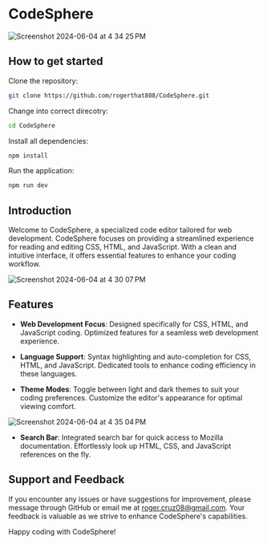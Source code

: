 # CodeSphere 

![Screenshot 2024-06-04 at 4 34 25 PM](https://github.com/rogerthat808/CodeSphere/assets/113072854/f4d34a18-4e7b-460b-bbf0-9e71f6b2487a)

## How to get started
Clone the repository:
```bash
git clone https://github.com/rogerthat808/CodeSphere.git
```
Change into correct direcotry:
```bash
cd CodeSphere
```
Install all dependencies: 
```bash
npm install
```
Run the application: 
```bash
npm run dev
```

## Introduction

Welcome to CodeSphere, a specialized code editor tailored for web development. CodeSphere focuses on providing a streamlined experience for reading and editing CSS, HTML, and JavaScript. With a clean and intuitive interface, it offers essential features to enhance your coding workflow.

![Screenshot 2024-06-04 at 4 30 07 PM](https://github.com/rogerthat808/CodeSphere/assets/113072854/d8573f49-7b44-4cf8-b2eb-92418c4ea840)

## Features

- **Web Development Focus**: Designed specifically for CSS, HTML, and JavaScript coding. Optimized features for a seamless web development experience.

- **Language Support**: Syntax highlighting and auto-completion for CSS, HTML, and JavaScript. Dedicated tools to enhance coding efficiency in these languages.

- **Theme Modes**: Toggle between light and dark themes to suit your coding preferences. Customize the editor's appearance for optimal viewing comfort.
  
![Screenshot 2024-06-04 at 4 35 04 PM](https://github.com/rogerthat808/CodeSphere/assets/113072854/38b1e3d3-db96-4bc1-96af-83bd300ec40d)

- **Search Bar**: Integrated search bar for quick access to Mozilla documentation. Effortlessly look up HTML, CSS, and JavaScript references on the fly.

## Support and Feedback

If you encounter any issues or have suggestions for improvement, please message through GitHub or email me at roger.cruz08@gmail.com. Your feedback is valuable as we strive to enhance CodeSphere's capabilities.

Happy coding with CodeSphere!
